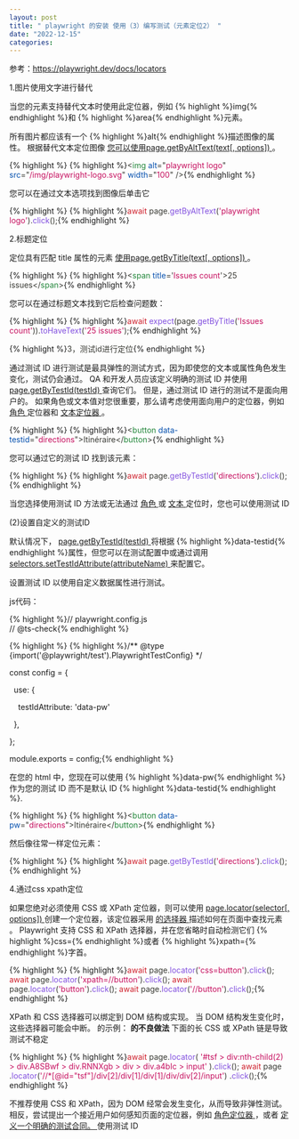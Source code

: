 ```yaml
---
layout: post
title: " playwright 的安装 使用（3）编写测试（元素定位2） "
date: "2022-12-15"
categories: 
---
```

<p>参考：<a href="https://playwright.dev/docs/locators">https://playwright.dev/docs/locators</a></p>

<p>1.图片使用文字进行替代</p>

<div class="admonitionContent_S0QG">
<p>当您的元素支持替代文本时使用此定位器，例如 {% highlight %}img{% endhighlight %}和 {% highlight %}area{% endhighlight %}元素。</p>
</div>

<p>所有图片都应该有一个 {% highlight %}alt{% endhighlight %}描述图像的属性。 根据替代文本定位图像 <a href="https://playwright.dev/docs/api/class-page#page-get-by-alt-text"> 您可以使用page.getByAltText(text[, options]) </a>。</p>

{% highlight %}
{% highlight %}<span style="color:#393a34"><span style="color:#393a34">&lt;</span><span style="color:#22863a">img</span><span style="color:#22863a"> </span><span style="color:#0550ae">alt</span><span style="color:#393a34">=</span><span style="color:#393a34">&quot;</span><span style="color:#c6105f">playwright logo</span><span style="color:#393a34">&quot;</span><span style="color:#22863a"> </span><span style="color:#0550ae">src</span><span style="color:#393a34">=</span><span style="color:#393a34">&quot;</span><span style="color:#c6105f">/img/playwright-logo.svg</span><span style="color:#393a34">&quot;</span><span style="color:#22863a"> </span><span style="color:#0550ae">width</span><span style="color:#393a34">=</span><span style="color:#393a34">&quot;</span><span style="color:#c6105f">100</span><span style="color:#393a34">&quot;</span><span style="color:#22863a"> </span><span style="color:#393a34">/&gt;</span></span>{% endhighlight %}

<p>您可以在通过文本选项找到图像后单击它</p>

{% highlight %}
{% highlight %}<span style="color:#393a34"><span style="color:#cf222e">await</span> page<span style="color:#393a34">.</span><span style="color:#8250df">getByAltText</span><span style="color:#393a34">(</span><span style="color:#c6105f">&#39;playwright logo&#39;</span><span style="color:#393a34">)</span><span style="color:#393a34">.</span><span style="color:#8250df">click</span><span style="color:#393a34">(</span><span style="color:#393a34">)</span><span style="color:#393a34">;</span></span>{% endhighlight %}

<p>2.标题定位</p>

<p>定位具有匹配 title 属性的元素 <a href="https://playwright.dev/docs/api/class-page#page-get-by-title">使用page.getByTitle(text[, options]) </a>。</p>

{% highlight %}
{% highlight %}<span style="color:#393a34"><span style="color:#393a34">&lt;</span><span style="color:#22863a">span</span><span style="color:#22863a"> </span><span style="color:#0550ae">title</span><span style="color:#393a34">=</span><span style="color:#393a34">&#39;</span><span style="color:#c6105f">Issues count</span><span style="color:#393a34">&#39;</span><span style="color:#393a34">&gt;</span>25 issues<span style="color:#393a34">&lt;/</span><span style="color:#22863a">span</span><span style="color:#393a34">&gt;</span></span>{% endhighlight %}

<p>您可以在通过标题文本找到它后检查问题数：</p>

{% highlight %}
{% highlight %}<span style="color:#393a34"><span style="color:#cf222e">await</span> <span style="color:#8250df">expect</span><span style="color:#393a34">(</span>page<span style="color:#393a34">.</span><span style="color:#8250df">getByTitle</span><span style="color:#393a34">(</span><span style="color:#c6105f">&#39;Issues count&#39;</span><span style="color:#393a34">)</span><span style="color:#393a34">)</span><span style="color:#393a34">.</span><span style="color:#8250df">toHaveText</span><span style="color:#393a34">(</span><span style="color:#c6105f">&#39;25 issues&#39;</span><span style="color:#393a34">)</span><span style="color:#393a34">;</span></span>{% endhighlight %}

<p>{% highlight %}<span style="color:#393a34"><span style="color:#393a34">3，测试id进行定位</span></span>{% endhighlight %}</p>

<p>通过测试 ID 进行测试是最具弹性的测试方式，因为即使您的文本或属性角色发生变化，测试仍会通过。 QA 和开发人员应该定义明确的测试 ID 并使用 <a href="https://playwright.dev/docs/api/class-page#page-get-by-test-id">page.getByTestId(testId) </a>查询它们。 但是，通过测试 ID 进行的测试不是面向用户的。 如果角色或文本值对您很重要，那么请考虑使用面向用户的定位器，例如 <a href="https://playwright.dev/docs/locators#locate-by-role">角色 </a>定位器和 <a href="https://playwright.dev/docs/locators#locate-by-text">文本定位器 </a>。</p>

{% highlight %}
{% highlight %}<span style="color:#393a34"><span style="color:#393a34">&lt;</span><span style="color:#22863a">button</span><span style="color:#22863a"> </span><span style="color:#0550ae">data-testid</span><span style="color:#393a34">=</span><span style="color:#393a34">&quot;</span><span style="color:#c6105f">directions</span><span style="color:#393a34">&quot;</span><span style="color:#393a34">&gt;</span>Itin&eacute;raire<span style="color:#393a34">&lt;/</span><span style="color:#22863a">button</span><span style="color:#393a34">&gt;</span></span>{% endhighlight %}

<p>您可以通过它的测试 ID 找到该元素：</p>

{% highlight %}
{% highlight %}<span style="color:#393a34"><span style="color:#cf222e">await</span> page<span style="color:#393a34">.</span><span style="color:#8250df">getByTestId</span><span style="color:#393a34">(</span><span style="color:#c6105f">&#39;directions&#39;</span><span style="color:#393a34">)</span><span style="color:#393a34">.</span><span style="color:#8250df">click</span><span style="color:#393a34">(</span><span style="color:#393a34">)</span><span style="color:#393a34">;</span></span>{% endhighlight %}

<p>当您选择使用测试 ID 方法或无法通过 <a href="https://playwright.dev/docs/locators#locate-by-role">角色 </a>或 <a href="https://playwright.dev/docs/locators#locate-by-text">文本 </a>定位时，您也可以使用测试 ID</p>

<p>(2)设置自定义的测试ID</p>

<p>默认情况下， <a href="https://playwright.dev/docs/api/class-page#page-get-by-test-id"> page.getByTestId(testId) </a>将根据 {% highlight %}data-testid{% endhighlight %}属性，但您可以在测试配置中或通过调用 <a href="https://playwright.dev/docs/api/class-selectors#selectors-set-test-id-attribute">selectors.setTestIdAttribute(attributeName) </a>来配置它。</p>

<p>设置测试 ID 以使用自定义数据属性进行测试。</p>

<p>js代码：</p>

<p>{% highlight %}// playwright.config.js<br />
// @ts-check{% endhighlight %}</p>

{% highlight %}
{% highlight %}/** @type {import(&#39;@playwright/test&#39;).PlaywrightTestConfig} */

const config = {

&nbsp; use: {

&nbsp;&nbsp;&nbsp; testIdAttribute: &#39;data-pw&#39;

&nbsp; },

};

module.exports = config;{% endhighlight %}

<p>在您的 html 中，您现在可以使用 {% highlight %}data-pw{% endhighlight %}作为您的测试 ID 而不是默认 ID {% highlight %}data-testid{% endhighlight %}.</p>

{% highlight %}
{% highlight %}<span style="color:#393a34"><span style="color:#393a34">&lt;</span><span style="color:#22863a">button</span><span style="color:#22863a"> </span><span style="color:#0550ae">data-pw</span><span style="color:#393a34">=</span><span style="color:#393a34">&quot;</span><span style="color:#c6105f">directions</span><span style="color:#393a34">&quot;</span><span style="color:#393a34">&gt;</span>Itin&eacute;raire<span style="color:#393a34">&lt;/</span><span style="color:#22863a">button</span><span style="color:#393a34">&gt;</span></span>{% endhighlight %}

<p>然后像往常一样定位元素：</p>

{% highlight %}
{% highlight %}<span style="color:#393a34"><span style="color:#cf222e">await</span> page<span style="color:#393a34">.</span><span style="color:#8250df">getByTestId</span><span style="color:#393a34">(</span><span style="color:#c6105f">&#39;directions&#39;</span><span style="color:#393a34">)</span><span style="color:#393a34">.</span><span style="color:#8250df">click</span><span style="color:#393a34">(</span><span style="color:#393a34">)</span><span style="color:#393a34">;</span></span>{% endhighlight %}

<p>4.通过css xpath定位</p>

<p>如果您绝对必须使用 CSS 或 XPath 定位器，则可以使用 <a href="https://playwright.dev/docs/api/class-page#page-locator">page.locator(selector[, options]) </a>创建一个定位器，该定位器采用 <a href="https://playwright.dev/docs/selectors">的选择器 </a>描述如何在页面中查找元素 。 Playwright 支持 CSS 和 XPath 选择器，并在您省略时自动检测它们 {% highlight %}css={% endhighlight %}或者 {% highlight %}xpath={% endhighlight %}字首。</p>

{% highlight %}
{% highlight %}<span style="color:#393a34"><span style="color:#cf222e">await</span> page<span style="color:#393a34">.</span><span style="color:#8250df">locator</span><span style="color:#393a34">(</span><span style="color:#c6105f">&#39;css=button&#39;</span><span style="color:#393a34">)</span><span style="color:#393a34">.</span><span style="color:#8250df">click</span><span style="color:#393a34">(</span><span style="color:#393a34">)</span><span style="color:#393a34">;</span>
</span><span style="color:#393a34"><span style="color:#cf222e">await</span> page<span style="color:#393a34">.</span><span style="color:#8250df">locator</span><span style="color:#393a34">(</span><span style="color:#c6105f">&#39;xpath=//button&#39;</span><span style="color:#393a34">)</span><span style="color:#393a34">.</span><span style="color:#8250df">click</span><span style="color:#393a34">(</span><span style="color:#393a34">)</span><span style="color:#393a34">;</span>
</span>
<span style="color:#393a34"><span style="color:#cf222e">await</span> page<span style="color:#393a34">.</span><span style="color:#8250df">locator</span><span style="color:#393a34">(</span><span style="color:#c6105f">&#39;button&#39;</span><span style="color:#393a34">)</span><span style="color:#393a34">.</span><span style="color:#8250df">click</span><span style="color:#393a34">(</span><span style="color:#393a34">)</span><span style="color:#393a34">;</span>
</span><span style="color:#393a34"><span style="color:#cf222e">await</span> page<span style="color:#393a34">.</span><span style="color:#8250df">locator</span><span style="color:#393a34">(</span><span style="color:#c6105f">&#39;//button&#39;</span><span style="color:#393a34">)</span><span style="color:#393a34">.</span><span style="color:#8250df">click</span><span style="color:#393a34">(</span><span style="color:#393a34">)</span><span style="color:#393a34">;</span></span>{% endhighlight %}

<p>XPath 和 CSS 选择器可以绑定到 DOM 结构或实现。 当 DOM 结构发生变化时，这些选择器可能会中断。 的示例： <strong>的不良做法 </strong> 下面的长 CSS 或 XPath 链是导致测试不稳定</p>

{% highlight %}
{% highlight %}<span style="color:#393a34"><span style="color:#cf222e">await</span> page<span style="color:#393a34">.</span><span style="color:#8250df">locator</span><span style="color:#393a34">(</span>
</span><span style="color:#393a34">    <span style="color:#c6105f">&#39;#tsf &gt; div:nth-child(2) &gt; div.A8SBwf &gt; div.RNNXgb &gt; div &gt; div.a4bIc &gt; input&#39;</span>
</span><span style="color:#393a34"><span style="color:#393a34">)</span><span style="color:#393a34">.</span><span style="color:#8250df">click</span><span style="color:#393a34">(</span><span style="color:#393a34">)</span><span style="color:#393a34">;</span>
</span>
<span style="color:#393a34"><span style="color:#cf222e">await</span> page
</span><span style="color:#393a34">    <span style="color:#393a34">.</span><span style="color:#8250df">locator</span><span style="color:#393a34">(</span><span style="color:#c6105f">&#39;//*[@id=&quot;tsf&quot;]/div[2]/div[1]/div[1]/div/div[2]/input&#39;</span><span style="color:#393a34">)</span>
</span><span style="color:#393a34">    <span style="color:#393a34">.</span><span style="color:#8250df">click</span><span style="color:#393a34">(</span><span style="color:#393a34">)</span><span style="color:#393a34">;</span></span>{% endhighlight %}

<div class="admonitionContent_S0QG">
<p>不推荐使用 CSS 和 XPath，因为 DOM 经常会发生变化，从而导致非弹性测试。 相反，尝试提出一个接近用户如何感知页面的定位器，例如 <a href="https://playwright.dev/docs/locators#locate-by-role">角色定位器 </a>，或者 <a href="https://playwright.dev/docs/locators#locate-by-testid">定义一个明确的测试合同。 </a>使用测试 ID</p>

<p>&nbsp;</p>
</div>

